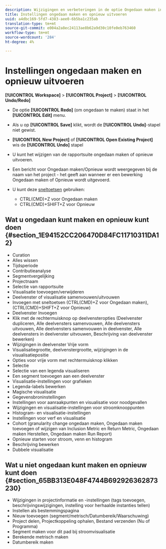 ```yaml
---
description: Wijzigingen en verbeteringen in de optie Ongedaan maken in Analysis Workspace.
title: Instellingen ongedaan maken en opnieuw uitvoeren
uuid: a4dbc169-5fd7-4383-aee0-6b5ba1c235ab
translation-type: tm+mt
source-git-commit: e004a2a8ec24113ae8b62a9d30c10fe0eb763460
workflow-type: tm+mt
source-wordcount: '284'
ht-degree: 4%

---
```



# Instellingen ongedaan maken en opnieuw uitvoeren

**[!UICONTROL Workspace]** > **[!UICONTROL Project]** > **[!UICONTROL Undo/Redo]**

* De optie **[!UICONTROL Redo]** (om ongedaan te maken) staat in het **[!UICONTROL Edit]** menu.

* Als u op **[!UICONTROL Save]** klikt, wordt de **[!UICONTROL Undo]**-stapel niet gewist.

* **[!UICONTROL New Project]** of  **[!UICONTROL Open Existing Project]** wis de  **[!UICONTROL Undo]** stapel

* U kunt het wijzigen van de rapportsuite ongedaan maken of opnieuw uitvoeren.
* Een bericht voor Ongedaan maken/Opnieuw wordt weergegeven bij de naam van het project - het geeft aan wanneer er een bewerking Ongedaan maken of Opnieuw wordt uitgevoerd.
* U kunt deze [sneltoetsen](/help/analyze/analysis-workspace/build-workspace-project/fa-shortcut-keys.md) gebruiken:

   * CTRL(CMD)+Z voor Ongedaan maken
   * CTRL(CMD)+SHIFT+Z voor Opnieuw

## Wat u ongedaan kunt maken en opnieuw kunt doen {#section_1E94152CC206470D84FC11710311DA12}

* Curation
* Alles wissen
* Tijdsperiode
* Contributieanalyse
* Segmentvergelijking
* Projectnaam
* Selectie van rapportsuite
* Visualisatie toevoegen/verwijderen
* Deelvenster of visualisatie samenvouwen/uitvouwen
* Invoegen met sneltoetsen (CTRL(CMD)+Z voor Ongedaan maken), (CTRL(CMD)+SHIFT+Z voor Opnieuw)
* Deelvenster Invoegen
* Klik met de rechtermuisknop op deelvensteropties (Deelvenster dupliceren, Alle deelvensters samenvouwen, Alle deelvensters uitvouwen, Alle deelvensters samenvouwen in deelvenster, Alle deelvensters in deelvenster uitvouwen, Beschrijving van deelvenster bewerken)
* Wijzigingen in deelvenster Vrije vorm
* Visualisatiegrootte, deelvenstergrootte, wijzigingen in de visualisatiepositie
* Opties voor vrije vorm met rechtermuisknop klikken
* Selectie
* Selectie van een legenda visualiseren
* Een segment toevoegen aan een deelvenster
* Visualisatie-instellingen voor grafieken
* Legenda-labels bewerken
* Magische visualisatie
* Gegevensbroninstellingen
* Instellingen voor aanraakpunten en visualisatie voor noodgevallen
* Wijzigingen en visualisatie-instellingen voor stroomknooppunten
* Histogram- en visualisatie-instellingen
* Instellingen voor verf en visualisatie
* Cohort (granularity change ongedaan maken, Ongedaan maken toevoegen of wijzigen van Inclusion Metric en Return Metric, Ongedaan maken Herstellen, Ongedaan maken Run Report)
* Opnieuw starten voor stroom, venn en histogram
* Beschrijving bewerken
* Dubbele visualisatie

## Wat u niet ongedaan kunt maken en opnieuw kunt doen {#section_65BB313E048F4744B692926362873230}

* Wijzigingen in projectinformatie en -instellingen (tags toevoegen, beschrijvingswijzigingen, instelling voor herhaalde instanties tellen)
* Instellen als bestemmingspagina
* Nieuw toevoegen (segment/metrisch/Datumbereik/Waarschuwing)
* Project delen, Projectkoppeling ophalen, Bestand verzenden (Nu of Programma)
* Segment maken voor dit pad bij stroomvisualisatie
* Berekende metrisch maken
* Datumbereik maken

